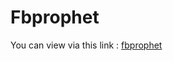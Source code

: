 # Fbprophet 

You can view via this link : [fbprophet](https://github.com/arofiqimaulana/Statistics/tree/master/Data%20Time%20Series/Univariate%20Time%20Series/fbprophet)